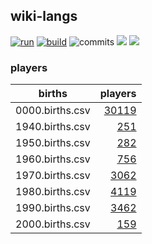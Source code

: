 ## wiki-langs
[![run](https://github.com/dreamerminsk/wiki-langs/actions/workflows/run.yml/badge.svg)](https://github.com/dreamerminsk/wiki-langs/actions/workflows/run.yml)
[![build](https://github.com/dreamerminsk/wiki-langs/actions/workflows/build.yml/badge.svg)](https://github.com/dreamerminsk/wiki-langs/actions/workflows/build.yml)
![commits](https://img.shields.io/github/commit-activity/w/dreamerminsk/wiki-langs)
![](https://img.shields.io/github/languages/code-size/dreamerminsk/wiki-langs)
![](https://img.shields.io/github/repo-size/dreamerminsk/wiki-langs)

### players
| births | players |
| :----: | ------: |
| 0000.births.csv | [30119](players/0000.births.csv) |
| 1940.births.csv | [251](players/1940.births.csv) |
| 1950.births.csv | [282](players/1950.births.csv) |
| 1960.births.csv | [756](players/1960.births.csv) |
| 1970.births.csv | [3062](players/1970.births.csv) |
| 1980.births.csv | [4119](players/1980.births.csv) |
| 1990.births.csv | [3462](players/1990.births.csv) |
| 2000.births.csv | [159](players/2000.births.csv) |

